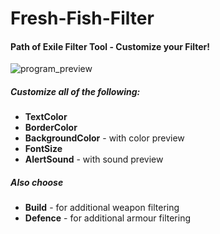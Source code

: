 # Fresh-Fish-Filter
#### Path of Exile Filter Tool - Customize your Filter!
![program_preview](http://i.imgur.com/wbaipL8.png)

##### Customize all of the following:
* __TextColor__
* __BorderColor__
* __BackgroundColor__ - with color preview
* __FontSize__
* __AlertSound__   - with sound preview

##### Also choose
* __Build__ - for additional weapon filtering
* __Defence__ - for additional armour filtering
